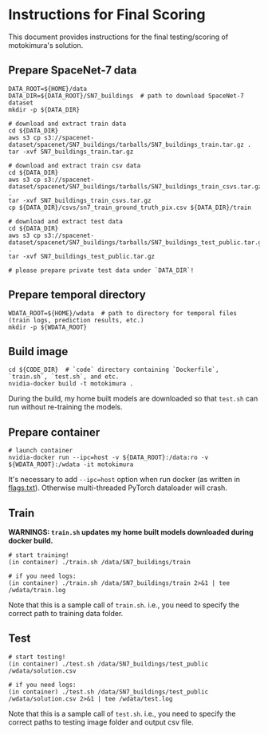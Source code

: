 # Instructions for Final Scoring

This document provides instructions for the final testing/scoring of motokimura's solution.

## Prepare SpaceNet-7 data

```
DATA_ROOT=${HOME}/data
DATA_DIR=${DATA_ROOT}/SN7_buildings  # path to download SpaceNet-7 dataset
mkdir -p ${DATA_DIR}

# download and extract train data
cd ${DATA_DIR}
aws s3 cp s3://spacenet-dataset/spacenet/SN7_buildings/tarballs/SN7_buildings_train.tar.gz .
tar -xvf SN7_buildings_train.tar.gz

# download and extract train csv data
cd ${DATA_DIR}
aws s3 cp s3://spacenet-dataset/spacenet/SN7_buildings/tarballs/SN7_buildings_train_csvs.tar.gz .
tar -xvf SN7_buildings_train_csvs.tar.gz
cp ${DATA_DIR}/csvs/sn7_train_ground_truth_pix.csv ${DATA_DIR}/train

# download and extract test data
cd ${DATA_DIR}
aws s3 cp s3://spacenet-dataset/spacenet/SN7_buildings/tarballs/SN7_buildings_test_public.tar.gz .
tar -xvf SN7_buildings_test_public.tar.gz

# please prepare private test data under `DATA_DIR`!
```

## Prepare temporal directory

```
WDATA_ROOT=${HOME}/wdata  # path to directory for temporal files (train logs, prediction results, etc.)
mkdir -p ${WDATA_ROOT}
```

## Build image

```
cd ${CODE_DIR}  # `code` directory containing `Dockerfile`, `train.sh`, `test.sh`, and etc. 
nvidia-docker build -t motokimura .
```

During the build, my home built models are downloaded
so that `test.sh` can run without re-training the models.

## Prepare container

```
# launch container
nvidia-docker run --ipc=host -v ${DATA_ROOT}:/data:ro -v ${WDATA_ROOT}:/wdata -it motokimura
```

It's necessary to add `--ipc=host` option when run docker (as written in [flags.txt](flags.txt)).
Otherwise multi-threaded PyTorch dataloader will crash.

## Train

**WARNINGS: `train.sh` updates my home built models downloaded during docker build.**

```
# start training!
(in container) ./train.sh /data/SN7_buildings/train

# if you need logs:
(in container) ./train.sh /data/SN7_buildings/train 2>&1 | tee /wdata/train.log
```

Note that this is a sample call of `train.sh`. 
i.e., you need to specify the correct path to training data folder.

## Test

```
# start testing!
(in container) ./test.sh /data/SN7_buildings/test_public /wdata/solution.csv

# if you need logs:
(in container) ./test.sh /data/SN7_buildings/test_public /wdata/solution.csv 2>&1 | tee /wdata/test.log
```

Note that this is a sample call of `test.sh`. 
i.e., you need to specify the correct paths to testing image folder and output csv file.
